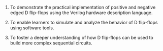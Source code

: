 1. To demonstrate the practical implementation of positive and negative edged D flip-flops using the Verilog hardware description language.

2. To enable learners to simulate and analyze the behavior of D flip-flops using software tools.

3. To foster a deeper understanding of how D flip-flops can be used to build more complex sequential circuits.
